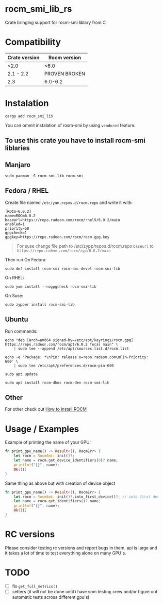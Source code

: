 # rocm_smi_lib_rs
Crate bringing support for rocm-smi liblary from C

# Compatibility 
| Crate version | Rocm version  |
| ------------- | ------------- |
| <2.0          | <6.0          |
| 2.1 - 2.2     | PROVEN BROKEN |
| 2.3           | 6.0-6.2       |
# Instalation

```
cargo add rocm_smi_lib
```

You can ommit instalation of rosm-smi by using `vendored` feature.


## To use this crate you have to install rocm-smi liblaries

## Manjaro
```
sudo pacman -S rocm-smi-lib rocm-smi
```

## Fedora / RHEL

Create file named `/etc/yum.repos.d/rocm.repo` and write it with:
```
[ROCm-6.0.2]
name=ROCm6.0.2
baseurl=https://repo.radeon.com/rocm/rhel9/6.0.2/main
enabled=1
priority=50
gpgcheck=1
gpgkey=https://repo.radeon.com/rocm/rocm.gpg.key
```
> For suse change file path to /etc/zypp/repos.d/rocm.repo `baseurl` to `https://repo.radeon.com/rocm/zyp/6.0.2/main` 

Then run 
On Fedora:
```
sudo dnf install rocm-smi rocm-smi-devel rocm-smi-lib
```
On RHEL:
```
sudo yum install --nogpgcheck rocm-smi-lib
```
On Suse:
```
sudo zypper install rocm-smi-lib
```

## Ubuntu 

Run commands:
```
echo "deb [arch=amd64 signed-by=/etc/apt/keyrings/rocm.gpg] https://repo.radeon.com/rocm/apt/6.0.2 focal main" \
    | sudo tee --append /etc/apt/sources.list.d/rocm.list

echo -e 'Package: *\nPin: release o=repo.radeon.com\nPin-Priority: 600' \
    | sudo tee /etc/apt/preferences.d/rocm-pin-600

sudo apt update

sudo apt install rocm-dkms rocm-dev rocm-smi-lib
```

## Other
For other check out [How to install ROCM](https://rocm.docs.amd.com/projects/install-on-linux/en/latest/how-to/native-install/index.html)

# Usage / Examples

Example of printing the name of your GPU:
```rust
fn print_gpu_name() -> Result<(), RocmErr> {
    let rocm = RocmSmi::init()?;
    let name = rocm.get_device_identifiers(0)?.name;
    println!("{}", name);
    Ok(())
}    
```

Same thing as above but with creation of device object
```rust
fn print_gpu_name() -> Result<(), RocmErr> {
    let rocm = RocmSmi::init()?.into_first_device()?; // into first devic requires enabling `device` feature
    let name = rocm.get_identifiers()?.name;
    println!("{}", name);
    Ok(())
}    
```

# RC versions
Please consider testing rc versions and report bugs in them, api is large and it takes a lot of time to test everything alone on many GPU's.

# TODO
- [ ] fix `get_full_metrics()`
- [ ] setters (it will not be done until i have som testing crew and/or figure out automatic tests across different gpu's)